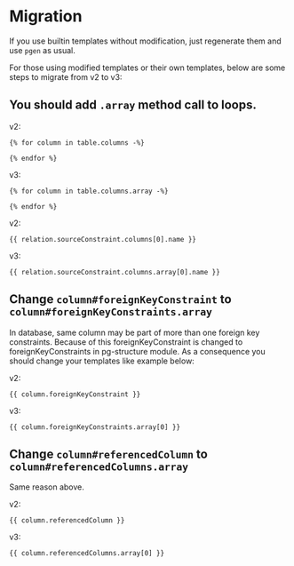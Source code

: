 # Migration

If you use builtin templates without modification, just regenerate them and use `pgen` as usual.

For those using modified templates or their own templates, below are some steps to migrate from v2 to v3:

## You should add `.array` method call to loops.

v2:

    {% for column in table.columns -%}

    {% endfor %}

v3:

    {% for column in table.columns.array -%}

    {% endfor %}

v2:

    {{ relation.sourceConstraint.columns[0].name }}

v3:

    {{ relation.sourceConstraint.columns.array[0].name }}

## Change `column#foreignKeyConstraint` to `column#foreignKeyConstraints.array`

In database, same column may be part of more than one foreign key constraints. Because of this foreignKeyConstraint
is changed to foreignKeyConstraints in pg-structure module. As a consequence you should change your templates like example
below:

v2:

    {{ column.foreignKeyConstraint }}

v3:

    {{ column.foreignKeyConstraints.array[0] }}

## Change `column#referencedColumn` to `column#referencedColumns.array`

Same reason above.

v2:

    {{ column.referencedColumn }}

v3:

    {{ column.referencedColumns.array[0] }}
